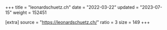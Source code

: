+++
title = "leonardschuetz.ch"
date = "2022-03-22"
updated = "2023-07-15"
weight = 152451

[extra]
source = "https://leonardschuetz.ch/"
ratio = 3
size = 149
+++

